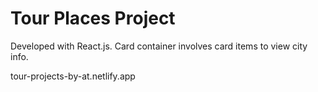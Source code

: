 # Tour Places Project

Developed with React.js. Card container involves card items to view city info.

tour-projects-by-at.netlify.app
